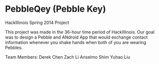 PebbleQey (Pebble Key)
=========

HackIllinois Spring 2014 Project

This project was made in the 36-hour time period of HackIllinois. Our goal was to design a Pebble and ANdroid App that would exchange contact information whenever you shake hands when both of you are wearing Pebbles.

Team Members:
Derek Chen
Zach Li
Anselmo Shim
Yuhao Liu
